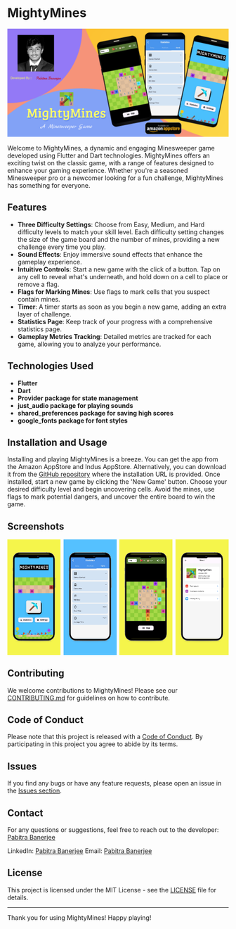 # MightyMines

![MightyMines Banner](ScreenShots/banner.png)

Welcome to MightyMines, a dynamic and engaging Minesweeper game developed using Flutter and Dart technologies. MightyMines offers an exciting twist on the classic game, with a range of features designed to enhance your gaming experience. Whether you're a seasoned Minesweeper pro or a newcomer looking for a fun challenge, MightyMines has something for everyone.

## Features

- **Three Difficulty Settings**: Choose from Easy, Medium, and Hard difficulty levels to match your skill level. Each difficulty setting changes the size of the game board and the number of mines, providing a new challenge every time you play.
- **Sound Effects**: Enjoy immersive sound effects that enhance the gameplay experience.
- **Intuitive Controls**: Start a new game with the click of a button. Tap on any cell to reveal what's underneath, and hold down on a cell to place or remove a flag.
- **Flags for Marking Mines**: Use flags to mark cells that you suspect contain mines.
- **Timer**: A timer starts as soon as you begin a new game, adding an extra layer of challenge.
- **Statistics Page**: Keep track of your progress with a comprehensive statistics page.
- **Gameplay Metrics Tracking**: Detailed metrics are tracked for each game, allowing you to analyze your performance.

## Technologies Used

- **Flutter**
- **Dart**
- **Provider package for state management**
- **just_audio package for playing sounds**
- **shared_preferences package for saving high scores**
- **google_fonts package for font styles**

## Installation and Usage

Installing and playing MightyMines is a breeze. You can get the app from the Amazon AppStore and Indus AppStore. Alternatively, you can download it from the [GitHub repository](#) where the installation URL is provided. Once installed, start a new game by clicking the 'New Game' button. Choose your desired difficulty level and begin uncovering cells. Avoid the mines, use flags to mark potential dangers, and uncover the entire board to win the game.

## Screenshots

<div style="display: flex; flex-wrap: wrap; justify-content: space-between;">
  <img src="ScreenShots/1.jpg" width="24%" />
  <img src="ScreenShots/2.jpg" width="24%" />
  <img src="ScreenShots/3.jpg" width="24%" />
  <img src="ScreenShots/4.jpg" width="24%" />
</div>

## Contributing

We welcome contributions to MightyMines! Please see our [CONTRIBUTING.md](CONTRIBUTING.md) for guidelines on how to contribute.

## Code of Conduct

Please note that this project is released with a [Code of Conduct](CODE_OF_CONDUCT.md). By participating in this project you agree to abide by its terms.

## Issues

If you find any bugs or have any feature requests, please open an issue in the [Issues section](https://github.com/PB2204/MightyMines/issues).

## Contact

For any questions or suggestions, feel free to reach out to the developer: [Pabitra Banerjee](https://github.com/PB2204)

LinkedIn: [Pabitra Banerjee](https://linkedin.com/in/pabitra-banerjee)
Email: [Pabitra Banerjee](mailto:rockstarpabitra2204@gmail.com)

## License

This project is licensed under the MIT License - see the [LICENSE](LICENSE) file for details.

---

Thank you for using MightyMines! Happy playing!
